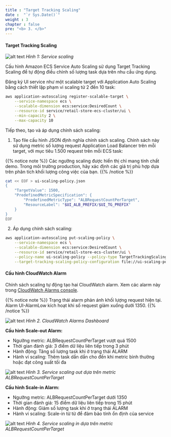 ```yaml
---
title : "Target Tracking Scaling"
date :  "`r Sys.Date()`" 
weight : 3
chapter : false
pre: "<b> 3. </b>"
---
```


#### Target Tracking Scaling

![alt text](/images/3-target-tracking-scaling/image-2.png)
*Hình 1: Service scaling*

Cấu hình Amazon ECS Service Auto Scaling sử dụng Target Tracking Scaling để tự động điều chỉnh số lượng task dựa trên nhu cầu ứng dụng.

Đăng ký UI service như một scalable target với Application Auto Scaling bằng cách thiết lập phạm vi scaling từ 2 đến 10 task:

```bash
aws application-autoscaling register-scalable-target \
    --service-namespace ecs \
    --scalable-dimension ecs:service:DesiredCount \
    --resource-id service/retail-store-ecs-cluster/ui \
    --min-capacity 2 \
    --max-capacity 10
```

Tiếp theo, tạo và áp dụng chính sách scaling:

1. Tạo file cấu hình JSON định nghĩa chính sách scaling. Chính sách này sử dụng metric số lượng request Application Load Balancer trên mỗi target, với mục tiêu 1.500 request trên mỗi ECS task:

{{% notice note %}}
Các ngưỡng scaling được hiển thị chỉ mang tính chất demo. Trong môi trường production, hãy xác định các giá trị phù hợp dựa trên phân tích khối lượng công việc của bạn.
{{% /notice %}}

```bash
cat << EOF > ui-scaling-policy.json
{
    "TargetValue": 1500,
    "PredefinedMetricSpecification": {
        "PredefinedMetricType": "ALBRequestCountPerTarget",
        "ResourceLabel": "$UI_ALB_PREFIX/$UI_TG_PREFIX"
    }
}
EOF
```

2. Áp dụng chính sách scaling:

```bash
aws application-autoscaling put-scaling-policy \
    --service-namespace ecs \
    --scalable-dimension ecs:service:DesiredCount \
    --resource-id service/retail-store-ecs-cluster/ui \
    --policy-name ui-scaling-policy --policy-type TargetTrackingScaling \
    --target-tracking-scaling-policy-configuration file://ui-scaling-policy.json
```

#### Cấu hình CloudWatch Alarm

Chính sách scaling tự động tạo hai CloudWatch alarm. Xem các alarm này trong [CloudWatch Alarms console](https://console.aws.amazon.com/cloudwatch/home#alarmsV2:).

{{% notice note %}}
Trạng thái alarm phản ánh khối lượng request hiện tại. Alarm UI-AlarmLow kích hoạt khi số request giảm xuống dưới 1350.
{{% /notice %}}

![alt text](/images/3-target-tracking-scaling/image-3.png)
*Hình 2. CloudWatch Alarms Dashboard*

**Cấu hình Scale-out Alarm:**
- Ngưỡng metric: ALBRequestCountPerTarget vượt quá 1500
- Thời gian đánh giá: 3 điểm dữ liệu liên tiếp trong 3 phút
- Hành động: Tăng số lượng task khi ở trạng thái ALARM
- Hành vi scaling: Thêm task dần dần cho đến khi metric bình thường hoặc đạt công suất tối đa

![alt text](/images/3-target-tracking-scaling/image.png)
*Hình 3. Service scaling out dựa trên metric ALBRequestCountPerTarget*

**Cấu hình Scale-in Alarm:**
- Ngưỡng metric: ALBRequestCountPerTarget dưới 1350
- Thời gian đánh giá: 15 điểm dữ liệu liên tiếp trong 15 phút
- Hành động: Giảm số lượng task khi ở trạng thái ALARM
- Hành vi scaling: Scale-in từ từ để đảm bảo tính ổn định của service

![alt text](/images/3-target-tracking-scaling/image-1.png)
*Hình 4. Service scaling in dựa trên metric ALBRequestCountPerTarget*